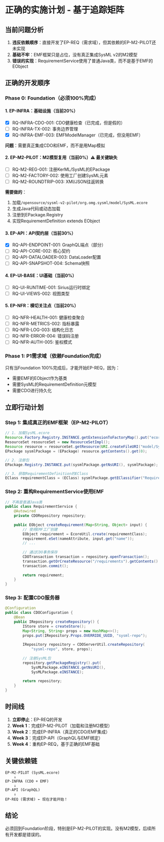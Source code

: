 # 正确的实施计划 - 基于追踪矩阵

## 当前问题分析
1. **违反依赖顺序**：直接开发了EP-REQ（需求域），但其依赖的EP-M2-PILOT还未实现
2. **基础不牢**：EMF框架只是占位，没有真正集成SysML v2的M2模型
3. **错误的实现**：RequirementService使用了普通Java类，而不是基于EMF的EObject

## 正确的开发顺序

### Phase 0: Foundation（必须100%完成）

#### 1. EP-INFRA：基础设施（当前20%）
- [x] RQ-INFRA-CDO-001: CDO健康检查（已完成，但是假的）
- [ ] RQ-INFRA-TX-002: 事务边界管理
- [x] RQ-INFRA-EMF-003: EMFModelManager（已完成，但没用EMF）

**问题**：需要真正集成CDO和EMF，而不是用Map模拟

#### 2. EP-M2-PILOT：M2模型复用（当前0%）⚠️ **最关键缺失**
- [ ] RQ-M2-REG-001: 注册KerML/SysML的EPackage
- [ ] RQ-M2-FACTORY-002: 使用工厂创建SysML元素
- [ ] RQ-M2-ROUNDTRIP-003: XMI/JSON往返转换

**需要做的**：
1. 加载`/opensource/sysml-v2-pilot/org.omg.sysml/model/SysML.ecore`
2. 生成Java代码或动态加载
3. 注册到EPackage.Registry
4. 实现RequirementDefinition extends EObject

#### 3. EP-API：API契约层（当前30%）
- [x] RQ-API-ENDPOINT-001: GraphQL端点（部分）
- [ ] RQ-API-CORE-002: 核心契约
- [ ] RQ-API-DATALOADER-003: DataLoader配置
- [ ] RQ-API-SNAPSHOT-004: Schema快照

#### 4. EP-UI-BASE：UI基础（当前0%）
- [ ] RQ-UI-RUNTIME-001: Sirius运行时绑定
- [ ] RQ-UI-VIEWS-002: 视图类型

#### 5. EP-NFR：横切关注点（当前20%）
- [ ] RQ-NFR-HEALTH-001: 健康检查聚合
- [ ] RQ-NFR-METRICS-002: 指标暴露
- [ ] RQ-NFR-LOG-003: 结构化日志
- [ ] RQ-NFR-ERROR-004: 错误码注册
- [ ] RQ-NFR-AUTH-005: 鉴权模式

### Phase 1: P1需求域（依赖Foundation完成）
只有当Foundation 100%完成后，才能开始EP-REQ，因为：
- 需要EMF的EObject作为基类
- 需要SysML的RequirementDefinition元模型
- 需要CDO进行持久化

## 立即行动计划

### Step 1: 集成真正的EMF框架（EP-M2-PILOT）
```java
// 1. 加载SysML.ecore
Resource.Factory.Registry.INSTANCE.getExtensionToFactoryMap().put("ecore", new EcoreResourceFactoryImpl());
ResourceSet resourceSet = new ResourceSetImpl();
Resource resource = resourceSet.getResource(URI.createFileURI("model/SysML.ecore"), true);
EPackage sysmlPackage = (EPackage) resource.getContents().get(0);

// 2. 注册包
EPackage.Registry.INSTANCE.put(sysmlPackage.getNsURI(), sysmlPackage);

// 3. 获取RequirementDefinition的EClass
EClass requirementClass = (EClass) sysmlPackage.getEClassifier("RequirementDefinition");
```

### Step 2: 重构RequirementService使用EMF
```java
// 不再是普通Java类
public class RequirementService {
    @Autowired
    private CDORepository repository;
    
    public EObject createRequirement(Map<String, Object> input) {
        // 使用EMF工厂创建
        EObject requirement = EcoreUtil.create(requirementClass);
        requirement.eSet(nameAttribute, input.get("name"));
        // ...
        
        // 通过CDO事务保存
        CDOTransaction transaction = repository.openTransaction();
        transaction.getOrCreateResource("/requirements").getContents().add(requirement);
        transaction.commit();
        
        return requirement;
    }
}
```

### Step 3: 配置CDO服务器
```java
@Configuration
public class CDOConfiguration {
    @Bean
    public IRepository createRepository() {
        IStore store = createStore();
        Map<String, String> props = new HashMap<>();
        props.put(IRepository.Props.OVERRIDE_UUID, "sysml-repo");
        
        IRepository repository = CDOServerUtil.createRepository(
            "sysml-repo", store, props);
        
        // 注册SysML包
        repository.getPackageRegistry().put(
            SysMLPackage.eINSTANCE.getNsURI(), 
            SysMLPackage.eINSTANCE);
        
        return repository;
    }
}
```

## 时间线
1. **立即停止**：EP-REQ的开发
2. **Week 1**：完成EP-M2-PILOT（加载和注册M2模型）
3. **Week 2**：完成EP-INFRA（真正的CDO/EMF集成）
4. **Week 3**：完成EP-API（GraphQL与EMF绑定）
5. **Week 4**：重构EP-REQ，基于正确的EMF基础

## 关键依赖链
```
EP-M2-PILOT (SysML.ecore)
    ↓
EP-INFRA (CDO + EMF)
    ↓
EP-API (GraphQL)
    ↓
EP-REQ (需求域) ← 现在才能开始！
```

## 结论
必须回到Foundation阶段，特别是EP-M2-PILOT的实现。没有M2模型，后续所有开发都是错误的。
